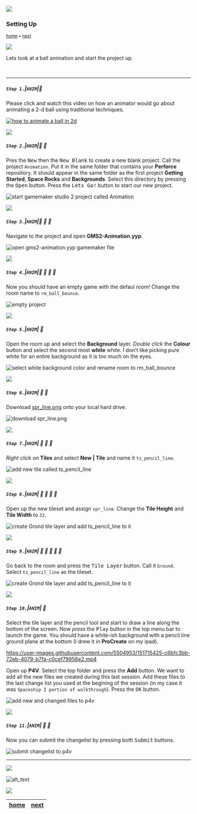 ![](../images/line3.png)

### Setting Up

<sub>[home](../README.md#user-content-gms2-animation---table-of-contents) • [next](../bounce-ball/README.md#user-content-get-ball-to-bounce)</sub>

![](../images/line3.png)

Lets look at a ball animation and start the project up.

<br>

---


##### `Step 1.`\|`ANIM`|:small_blue_diamond:

Please click and watch this video on how an animator would go about animating a 2-d ball using traditional techniques.

[![how to animate a ball in 2d](https://img.youtube.com/vi/oJvGHbUHYWU/0.jpg)](https://www.youtube.com/watch?v=oJvGHbUHYWU)

![](../images/line2.png)

##### `Step 2.`\|`ANIM`|:small_blue_diamond: :small_blue_diamond: 

Pres the <kbd>New</kbd> then the <kbd>New Blank</kbd> to create a new blank project. Call the project `Animation`. Put it in the same folder that contains your **Perforce** repository. It should appear in the same folder as the first project **Getting Started**, **Space Rocks** and **Backgrounds**. Select this directory by pressing the <kbd>Open</kbd> button. Press the <kbd>Lets Go!</kbd> button to start our new project.

![start gamemaker studio 2 project called Animation](images/newProject.png)

![](../images/line2.png)

##### `Step 3.`\|`ANIM`|:small_blue_diamond: :small_blue_diamond: :small_blue_diamond:

Navigate to the project and open **GMS2-Animation.yyp**.

![open gms2-animation.yyp gamemaker file](images/GMS2-Animation.png)


![](../images/line2.png)

##### `Step 4.`\|`ANIM`|:small_blue_diamond: :small_blue_diamond: :small_blue_diamond: :small_blue_diamond:

Now you should have an empty game with the defaul room! Change the room name to `rm_ball_bounce`.

![empty project](images/blankProject.png)

![](../images/line2.png)

##### `Step 5.`\|`ANIM`| :small_orange_diamond:

 Open the room up and select the **Background** layer.  *Double click* the **Colour** button and select the second most **white** white.  I don't like picking pure white for an entire background as it is too much on the eyes.

![select white background color and rename room to rm_ball_bounce](images/setBackgroundColor.png)

![](../images/line2.png)

##### `Step 6.`\|`ANIM`| :small_orange_diamond: :small_blue_diamond:

Download [spr_line.png](../assets/spr_line.png) onto your local hard drive.

![download spr_line.png](images/sprite.png)

![](../images/line2.png)

##### `Step 7.`\|`ANIM`| :small_orange_diamond: :small_blue_diamond: :small_blue_diamond:

*Right click* on **Tiles** and select **New | Tile** and name it `ts_pencil_line`.

![add new tile called ts_pencil_line](images/pencilLineTS.png)

![](../images/line2.png)

##### `Step 8.`\|`ANIM`| :small_orange_diamond: :small_blue_diamond: :small_blue_diamond: :small_blue_diamond:

Open up the new tileset and assign `spr_line`.  Change the **Tile Height** and **Tile Width** to `32`.

![create Grond tile layer and add ts_pencil_line to it](images/nameSize.png)

![](../images/line2.png)

##### `Step 9.`\|`ANIM`| :small_orange_diamond: :small_blue_diamond: :small_blue_diamond: :small_blue_diamond: :small_blue_diamond:

Go back to the room and press the <kbd>Tile Layer</kbd> button.  Call it `Ground`.  Select `ts_pencil_line` as the tileset.

![create Grond tile layer and add ts_pencil_line to it](images/addGroundLayer.png)


![](../images/line2.png)

##### `Step 10.`\|`ANIM`| :large_blue_diamond:

Select the tile layer and the pencil tool and start to draw a line along the bottom of the screen. Now *press* the <kbd>Play</kbd> button in the top menu bar to launch the game. You should have a white-ish background with a pencil line ground plane at the bottom (I drew it in **ProCreate** on my ipad).

https://user-images.githubusercontent.com/5504953/151715425-c6bfc3bb-72eb-4079-b7fa-c0cef79956e2.mp4

Open up **P4V**.  Select the top folder and press the **Add** button.  We want to add all the new files we created during this last session.  Add these files to the last change list you used at the begining of the session (in my case it was `Spaceship I portion of walkthrough`). Press the <kbd>OK</kbd> button.

![add new and changed files to p4v](images/add.png)

![](../images/line2.png)

##### `Step 11.`\|`ANIM`| :large_blue_diamond: :small_blue_diamond: 
Now you can submit the changelist by pressing both <kbd>Submit</kbd> buttons.

![submit changelist to p4v](images/submit.png)

___


![](../images/line.png)

<!-- <img src="https://via.placeholder.com/1000x100/45D7CA/000000/?text=Next Up - Get Ball to Bounce"> -->
![alt_text](images/banner.png)

![](../images/line.png)

[home](../README.md#user-content-gms2-animation---table-of-contents) | [next](../bounce-ball/README.md#user-content-get-ball-to-bounce)|
|---|---|
